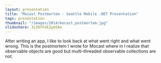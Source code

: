 ```yaml
---
layout: presentation
title: "Mocast Postmortem - Seattle Mobile .NET Presentation"
tags: presentation
thumbnail: "/images/2014/mocast_postmortem.jpg"
slideshare: 3z26YFoE2ym5Ao
---
```


After writing an app, I like to look back at what went right and what went wrong. This is the postmortem I wrote for Mocast where in I realize that observable objects are good but multi-threaded observable collections are not.
